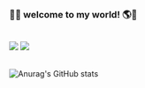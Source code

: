 <h3>🙌🧠 welcome to my world! 🌎👾</h3>
<br>
<div>
  <a href="https://eunjinee.tistory.com" target="_blank"><img src="https://img.shields.io/badge/tistory-FBEFFB?style=flat-square&logo=apachespark&logoColor=black"/></a>
  <a href="https://www.instagram.com/eunznidang" target="_blank"><img src="https://img.shields.io/badge/instagram-FBEFFB?style=flat-square&logo=instagram&logoColor=black"/></a>
</div>
<br>
<div>
<!-- 
  <img src="https://github-readme-stats.vercel.app/api/top-langs/?username=eunznidang&layout=compact&theme=graywhite&text_color=ffc0cb"/>
-->
  

![Anurag's GitHub stats](https://github-readme-stats.vercel.app/api?username=eunznidang&show_icons=true&theme=radical&bg_color=white&title_color=808080&icon_color=fed2fe&text_color=808080&hide=stars,contribs)


</div>
